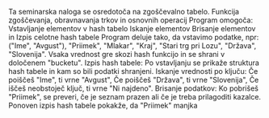 Ta seminarska naloga se osredotoča na zgoščevalno tabelo. 
Funkcija zgoščevanja, obravnavanja trkov in osnovnih operacij
Program omogoča: 
Vstavljanje elementov v hash tabelo
Iskanje elementov
Brisanje elementov in
Izpis celotne hash tabele
Program deluje tako, da vstavimo podatke, npr: ("Ime", "Avgust"), "Priimek", "Mlakar", "Kraj", "Stari trg pri Lozu", "Država", "Slovenija".
Vsaka vrednost gre skozi hash funkcijo in se shrani v določenem "bucketu".
Izpis hash tabele:
Po vstavljanju se prikaže struktura hash tabele in kam so bili podatki shranjeni.
Iskanje vrednosti po ključu: 
Če poiščeš "Ime", ti vrne "Avgust",
Če poiščeš "Država", ti vrne "Slovenija",
Če iščeš neobstoječ ključ, ti vrne "Ni najdeno".
Brisanje podatkov:
Ko pobrišeš "Priimek", se preveri, če je seznam prazen ali če je treba prilagoditi kazalce.
Ponoven izpis hash tabele pokakže, da "Priimek" manjka
